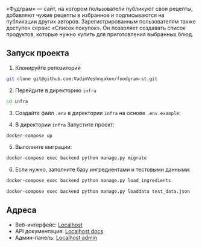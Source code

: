 «Фудграм» — сайт, на котором пользователи публикуют свои рецепты, добавляют чужие рецепты в избранное и подписываются на публикации других авторов. Зарегистрированным пользователям также доступен сервис «Список покупок». Он позволяет создавать список продуктов, которые нужно купить для приготовления выбранных блюд.

## Запуск проекта

1. Клонируйте репозиторий
```bash
git clone git@github.com:VadimVeshnyakov/foodgram-st.git
```

2. Перейдите в директорию `infra`
```bash
cd infra
```

3. Создайте файл `.env` в директории `infra` на основе `.env.example`:

4. В директории `infra` Запустите проект:
```bash
docker-compose up 
```

5. Выполните миграции:
```bash
docker-compose exec backend python manage.py migrate
```

6. Если нужно, заполните базу ингредиентами и тестовыми данными:
```bash
docker-compose exec backend python manage.py load_ingredients
```
```bash
docker-compose exec backend python manage.py loaddata test_data.json
```

## Адреса

- Веб-интерфейс: [Localhost](http://localhost/)
- API документация: [Localhost docs](http://localhost/api/docs/)
- Админ-панель: [Localhost admin](http://localhost/admin/)
